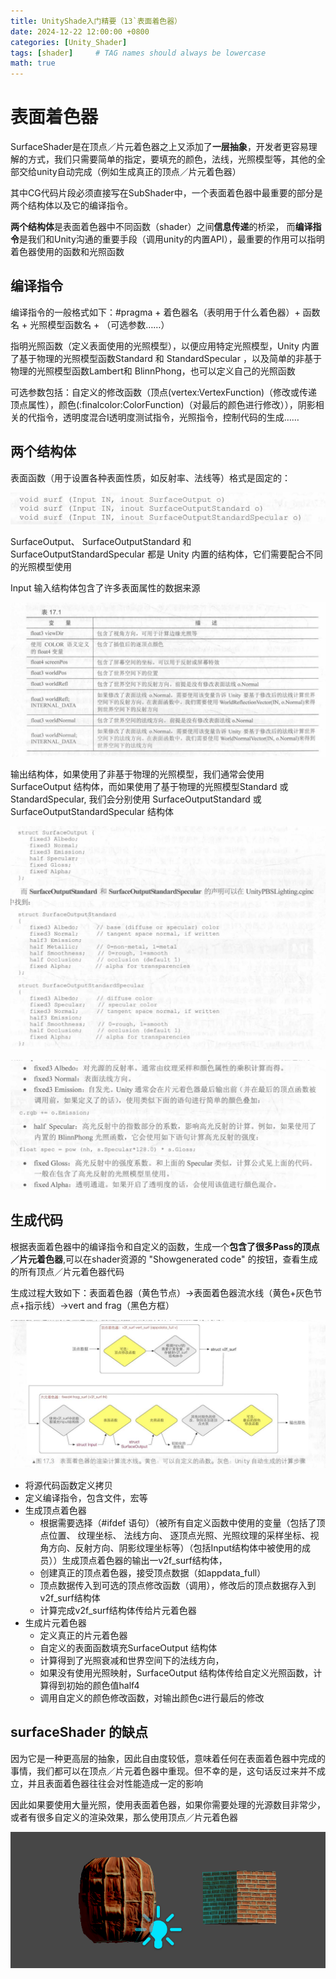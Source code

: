 ```yaml
---
title: UnityShade入门精要（13`表面着色器）
date: 2024-12-22 12:00:00 +0800
categories: [Unity_Shader]
tags: [shader]     # TAG names should always be lowercase
math: true
---
```

# 表面着色器

SurfaceShader是在顶点／片元着色器之上又添加了**一层抽象**，开发者更容易理解的方式，我们只需要简单的指定，要填充的颜色，法线，光照模型等，其他的全部交给unity自动完成（例如生成真正的顶点／片元着色器）

其中CG代码片段必须直接写在SubShader中，一个表面着色器中最重要的部分是两个结构体以及它的编译指令。

**两个结构体**是表面着色器中不同函数（shader）之间**信息传递**的桥梁， 而**编译指令**是我们和Unity沟通的重要手段（调用unity的内置API），最重要的作用可以指明着色器使用的函数和光照函数

## 编译指令

编译指令的一般格式如下：#pragma + 着色器名（表明用于什么着色器）+ 函数名 + 光照模型函数名 + （可选参数……）

指明光照函数（定义表面使用的光照模型），以便应用特定光照模型，Unity 内置了基于物理的光照模型函数Standard 和 StandardSpecular ，以及简单的非基于物理的光照模型函数Lambert和 BlinnPhong，也可以定义自己的光照函数

可选参数包括：自定义的修改函数（顶点(vertex:VertexFunction)（修改或传递顶点属性），颜色(:finalcolor:ColorFunction)（对最后的颜色进行修改）），阴影相关的代指令，透明度混合I透明度测试指令，光照指令，控制代码的生成……

## 两个结构体

表面函数（用于设置各种表面性质，如反射率、法线等）格式是固定的：

![1734932924762](/assets/img/blog/unityshader/表明函数格式.png)

SurfaceOutput、 SurfaceOutputStandard 和 SurfaceOutputStandardSpecular 都是 Unity 内置的结构体，它们需要配合不同的光照模型使用

Input 输入结构体包含了许多表面属性的数据来源

![1734932789619](/assets/img/blog/unityshader/Input数据.png)

输出结构体，如果使用了非基于物理的光照模型，我们通常会使用 SurfaceOutput 结构体，而如果使用了基于物理的光照模型Standard 或 StandardSpecular, 我们会分别使用 SurfaceOutputStandard 或 SurfaceOutputStandardSpecular 结构体

![1734932884562](/assets/img/blog/unityshader/表面输出结构体.png)

![1734932828273](/assets/img/blog/unityshader/输出结构体成员含义.png)

## 生成代码

根据表面着色器中的编译指令和自定义的函数，生成一个**包含了很多Pass的顶点／片元着色器**,可以在shader资源的 "Showgenerated code" 的按钮，查看生成的所有顶点／片元着色器代码

生成过程大致如下：表面着色器（黄色节点）->表面着色器流水线（黄色+灰色节点+指示线）->vert and frag（黑色方框）

![1734932964041](/assets/img/blog/unityshader/转换到vert和frag.png)

* 将源代码函数定义拷贝
* 定义编译指令，包含文件，宏等
* 生成顶点着色器
  * 根据需要选择（#ifdef 语句）（被所有自定义函数中使用的变量（包括了顶点位置、 纹理坐标、 法线方向、 逐顶点光照、光照纹理的采样坐标、视角方向、反射方向、阴影纹理坐标等）（包括Input结构体中被使用的成员））生成顶点着色器的输出一v2f_surf结构体，
  * 创建真正的顶点着色器，接受顶点数据（如appdata_full）
  * 顶点数据传入到可选的顶点修改函数（调用），修改后的顶点数据存入到v2f_surf结构体
  * 计算完成v2f_surf结构体传给片元着色器
* 生成片元着色器
  * 定义真正的片元着色器
  * 自定义的表面函数填充SurfaceOutput 结构体
  * 计算得到了光照衰减和世界空间下的法线方向，
  * 如果没有使用光照映射，SurfaceOutput 结构体传给自定义光照函数，计算得到初始的颜色值half4
  * 调用自定义的颜色修改函数，对输出颜色c进行最后的修改

## surfaceShader 的缺点

因为它是一种更高层的抽象，因此自由度较低，意味着任何在表面着色器中完成的事情，我们都可以在顶点／片元着色器中重现。但不幸的是，这句话反过来并不成立，并且表面着色器往往会对性能造成一定的影响

因此如果要使用大量光照，使用表面着色器，如果你需要处理的光源数目非常少，或者有很多自定义的渲染效果，那么使用顶点／片元着色器

![1735008313798](/assets/img/blog/unityshader/表面着色器.png)
